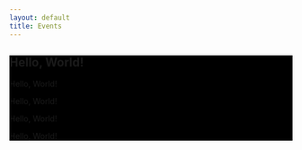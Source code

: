 ```yaml
---
layout: default
title: Events
---
```

<section class="mt-4" style="background-color:black">
  <div class="container">
    <h1>Hello, World!</h1>
    <p>Hello, World!</p>
    <p>Hello, World!</p>
    <p>Hello, World!</p>
    <p>Hello, World!</p>
  </div>
</section>